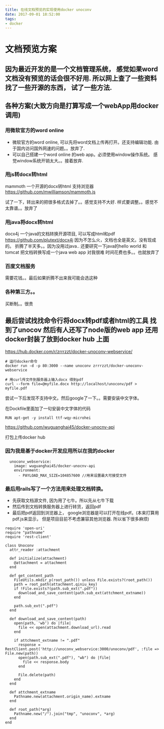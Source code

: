```yaml
---
title: 在线文档预览的实现使用docker unoconv
date: 2017-09-01 18:52:00
tags:
- docker
---
```


# 文档预览方案

## 因为最近开发的是一个文档管理系统， 感觉如果word文档没有预览的话会很不好用. 所以网上查了一些资料找了一些开源的东西， 试了一些方法.

## 各种方案(大致方向是打算写成一个webApp用docker调用)

### 用微软官方的word online
- 微软官方的word online, 可以先将word文档上传再打开。还支持编辑功能.
由于国内访问国外网速的问题。。放弃了.
- 可以自己搭建一个word online 的web app。必须使用window操作系统。
感觉window系统开销太大。。接着放弃.


### 用js转docx转html
mammoth 一个开源的docx转html 支持浏览器 https://github.com/mwilliamson/mammoth.js

试了一下，转出来的把很多格式去掉了。。感觉支持不大好.
样式要调整。。感觉不太靠谱。。放弃了

### 用java将docx转html

docx4j 一个java的文档转换开源项目, 可以写成html和pdf https://github.com/plutext/docx4j
因为不怎么火，文档也全是英文。没有现成的。
折腾了半天多。。因为没用过java.. 还要研究一下java的hello world 和tomcat 把文档转换写成一个java web app 对我很难
时间花费也多。。也就放弃了

### 百度文档服务

需要花钱。。最后如果折腾不出来我可能会选这种

### 各种第三方。。

买断制。。很贵

## 最后尝试找找命令行将docx转pdf或者html的工具 找到了unocov 然后有人还写了node版的web app 还用docker封装了放到docker hub 上面

https://hub.docker.com/r/zrrrzzt/docker-unoconv-webservice/

```
# 运行docker命令
docker run -d -p 80:3000 --name unoconv zrrrzzt/docker-unoconv-webservice

# 用curl传文件到服务器上输入docx 得到pdf
curl --form file=@myfile.docx http://localhost/unoconv/pdf > myfile.pdf
```

尝试一下后发现不支持中文。然后google了一下。。需要安装中文字体。

在Dockfile里面加了一句安装中文字体的代码
```
RUN apt-get -y install ttf-wqy-microhei
```

https://github.com/wuguanghai45/docker-unocnv-api

打包上传docker hub

### 因为我是基于docker开发应用所以在我的docker

```
  unoconv_webservice:
    image: wuguanghai45/docker-unocnv-api
    environment:
      - PAYLOAD_MAX_SIZE=104857600 //用来设置最大可接受文件
```


### 最后用rails写了一个方法用来处理文档转换。

- 先获取文档源文件, 因为用了七牛。所以先从七牛下载
- 然后传到文档转换服务器上进行转货，返回pdf
- 最后把pdf返回到浏览器上， google浏览器是可以打开在线pdf。(本来打算用pdf.js来显示，
但是项目目前不考虑兼容其他浏览器. 所以省下很多麻烦)

```
require 'open-uri'
require "pathname"
require 'rest-client'

class Unoconv
  attr_reader :attachment

  def initialize(attachment)
    @attachment = attachment
  end

  def get_content_path
    FileUtils.mkdir_p(root_path()) unless File.exists?(root_path())
    path = root_path(attachment.qiniu_key)
    if !File.exists?(path.sub_ext(".pdf"))
      download_and_save_content(path.sub_ext(attchment_extname))
    end

    path.sub_ext(".pdf")
  end

  def download_and_save_content(path)
    open(path, 'wb') do |file|
      file << open(attachment.download_url).read
    end

    if attchment_extname != ".pdf"
      response = RestClient.post('http://unoconv_webservice:3000/unoconv/pdf', :file => File.new(path))
      open(path.sub_ext(".pdf"), "wb") do |file|
        file << response.body
      end

      File.delete(path)
    end
  end

  def attchment_extname
    Pathname.new(attachment.origin_name).extname
  end

  def root_path(*arg)
    Pathname.new("/").join("tmp", "unoconv", *arg)
  end
end
```


